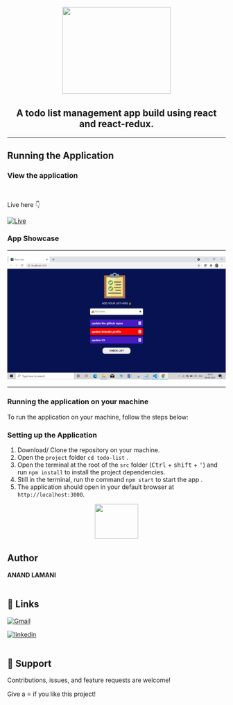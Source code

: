 <p align="center">
    <a href="https://todo-list-by-nukeduke.herokuapp.com/">
        <img src="https://cdn2.iconfinder.com/data/icons/flat-productivity-at-work/256/To-Do_List-512.png" width="250" height="200" />
    </a>
</p>

<h2 align="center">
   A todo list management app build using react and react-redux.
</h2>

<hr>

## Running the Application

### View the application

<br>

Live here 👇

[![Live](https://img.shields.io/badge/Heroku-430098?style=for-the-badge&logo=heroku&logoColor=white)](https://todo-list-by-nukeduke.herokuapp.com/ "View Live")

### App Showcase

<hr>
<p align="center" >
  <img src="src\css\screenshot.png" />

</p>
<hr>

### Running the application on your machine

To run the application on your machine, follow the steps below:

### Setting up the Application

1. Download/ Clone the repository on your machine.
2. Open the `project` folder `cd todo-list` .
3. Open the terminal at the root of the `src` folder (<kbd>Ctrl</kbd> + <kbd>shift</kbd> + <kbd>'</kbd>) and run `npm install` to install the project dependencies.
4. Still in the terminal, run the command `npm start` to start the app .
5. The application should open in your default browser at `http://localhost:3000`.

  <p align="center">
      <a href="https://todo-list-by-nukeduke.herokuapp.com/">
          <img src="https://cdn2.iconfinder.com/data/icons/flat-productivity-at-work/256/To-Do_List-512.png" width="100" height="80" />
      </a>
  </p>

## Author

**ANAND LAMANI**
<br>
<br>

## 🔗 Links

[![Gmail](https://img.shields.io/badge/Gmail-D14836?style=for-the-badge&logo=gmail&logoColor=white)](mailto:anandlamanird19@gmail.com?subject=Hi "Hi!")

[![linkedin](https://img.shields.io/badge/linkedin-0A66C2?style=for-the-badge&logo=linkedin&logoColor=white)](https://www.linkedin.com/in/anand-lamani "Welcome")
<br>
<br>

## 🤝 Support

Contributions, issues, and feature requests are welcome!

Give a ⭐️ if you like this project!
